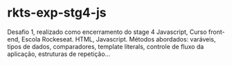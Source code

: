 # rkts-exp-stg4-js
Desafio 1, realizado como encerramento do stage 4 Javascript, Curso front-end, Escola Rockeseat. 
HTML, Javascript.
Métodos abordados: varáveis, tipos de dados, comparadores, template literals, controle de fluxo da aplicação, estruturas de repetição...
